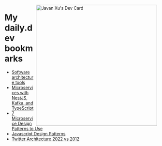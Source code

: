 
<a href="https://app.daily.dev/JavanXU"><img align="right" src="https://api.daily.dev/devcards/e45a150971844cd6959a94bb94e861ea.png?r=quw" width="400" alt="Javan Xu's Dev Card"/></a>

# My daily.dev bookmarks
<!-- daily.dev BOOKMARKS:START -->
- [Software architecture tools](https://app.daily.dev/posts/SBnUG2SP_?utm_source=rss&utm_medium=bookmarks&utm_campaign=6ueXw3FRNQzpNtewCDbI6)
- [Microservices with NestJS, Kafka, and TypeScript](https://app.daily.dev/posts/kwBbUO6P9?utm_source=rss&utm_medium=bookmarks&utm_campaign=6ueXw3FRNQzpNtewCDbI6)
- [7 Microservice Design Patterns to Use](https://app.daily.dev/posts/-7Mp7qjCI?utm_source=rss&utm_medium=bookmarks&utm_campaign=6ueXw3FRNQzpNtewCDbI6)
- [Javascript Design Patterns](https://app.daily.dev/posts/z7nr1iZEg?utm_source=rss&utm_medium=bookmarks&utm_campaign=6ueXw3FRNQzpNtewCDbI6)
- [Twitter Architecture 2022 vs 2012](https://app.daily.dev/posts/TLw9m09K7?utm_source=rss&utm_medium=bookmarks&utm_campaign=6ueXw3FRNQzpNtewCDbI6)
<!-- daily.dev BOOKMARKS:END -->
